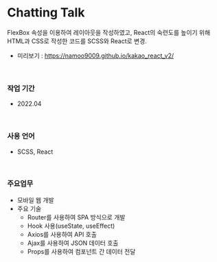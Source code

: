 # Chatting Talk
FlexBox 속성을 이용하여 레이아웃을 작성하였고, React의 숙련도를 높이기 위해 HTML과 CSS로 작성한 코드를 SCSS와 React로 변경.
- 미리보기 : https://namoo9009.github.io/kakao_react_v2/

<br/>

### 작업 기간
- 2022.04

<br/>

### 사용 언어
- SCSS, React

<br/>

### 주요업무
<ul>
    <li>모바일 웹 개발</li>
    <li>주요 기술
        <ul>
            <li>Router를 사용하여 SPA 방식으로 개발</li>
            <li>Hook 사용(useState, useEffect)</li>
            <li>Axios를 사용하여 API 호출</li>
            <li>Ajax를 사용하여 JSON 데이터 호출</li>
            <li>Props를 사용하여 컴포넌트 간 데이터 전달</li>
        </ul>
    </li>
</ul>
